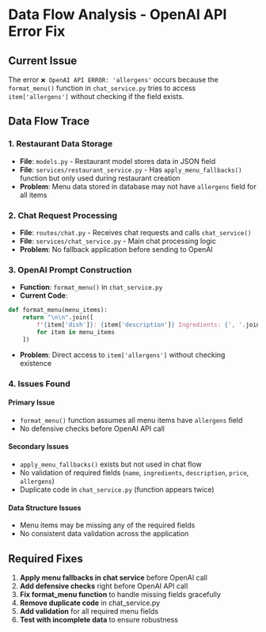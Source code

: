 # Data Flow Analysis - OpenAI API Error Fix

## Current Issue
The error `❌ OpenAI API ERROR: 'allergens'` occurs because the `format_menu()` function in `chat_service.py` tries to access `item['allergens']` without checking if the field exists.

## Data Flow Trace

### 1. Restaurant Data Storage
- **File**: `models.py` - Restaurant model stores data in JSON field
- **File**: `services/restaurant_service.py` - Has `apply_menu_fallbacks()` function but only used during restaurant creation
- **Problem**: Menu data stored in database may not have `allergens` field for all items

### 2. Chat Request Processing
- **File**: `routes/chat.py` - Receives chat requests and calls `chat_service()`
- **File**: `services/chat_service.py` - Main chat processing logic
- **Problem**: No fallback application before sending to OpenAI

### 3. OpenAI Prompt Construction
- **Function**: `format_menu()` in `chat_service.py`
- **Current Code**:
```python
def format_menu(menu_items):
    return "\n\n".join([
        f"{item['dish']}: {item['description']} Ingredients: {', '.join(item['ingredients'])}. Allergens: {', '.join(item['allergens'])}"
        for item in menu_items
    ])
```
- **Problem**: Direct access to `item['allergens']` without checking existence

### 4. Issues Found

#### Primary Issue
- `format_menu()` function assumes all menu items have `allergens` field
- No defensive checks before OpenAI API call

#### Secondary Issues
- `apply_menu_fallbacks()` exists but not used in chat flow
- No validation of required fields (`name`, `ingredients`, `description`, `price`, `allergens`)
- Duplicate code in `chat_service.py` (function appears twice)

#### Data Structure Issues
- Menu items may be missing any of the required fields
- No consistent data validation across the application

## Required Fixes

1. **Apply menu fallbacks in chat service** before OpenAI call
2. **Add defensive checks** right before OpenAI API call
3. **Fix format_menu function** to handle missing fields gracefully
4. **Remove duplicate code** in chat_service.py
5. **Add validation** for all required menu fields
6. **Test with incomplete data** to ensure robustness

